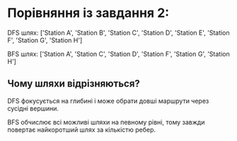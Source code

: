 # Порівняння із завдання 2:
DFS шлях: ['Station A', 'Station B', 'Station C', 'Station D', 'Station E', 'Station F', 'Station G', 'Station H']

BFS шлях: ['Station A', 'Station C', 'Station D', 'Station F', 'Station G', 'Station H']

## Чому шляхи відрізняються?

DFS фокусується на глибині і може обрати довші маршрути через сусідні вершини.

BFS обчислює всі можливі шляхи на певному рівні, тому завжди повертає найкоротший шлях за кількістю ребер.